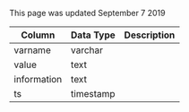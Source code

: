 This page was updated September 7 2019

| Column      | Data Type | Description |
| ----------- | --------- | ----------- |
| varname     | varchar   |             |
| value       | text      |             |
| information | text      |             |
| ts          | timestamp |             |